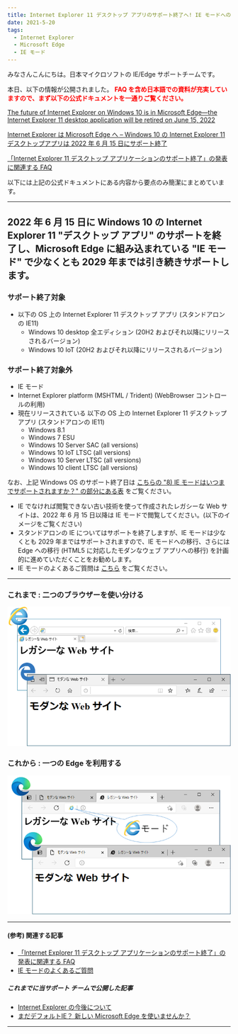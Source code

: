 ```yaml
---
title: Internet Explorer 11 デスクトップ アプリのサポート終了へ! IE モードへの移行を進めましょう!
date: 2021-5-20
tags: 
  - Internet Explorer
  - Microsoft Edge
  - IE モード
---
```


みなさんこんにちは。日本マイクロソフトの IE/Edge サポートチームです。

本日、以下の情報が公開されました。
<span style="color: #ff0000;font-weight:bold;">FAQ を含め日本語での資料が充実していますので、まず以下の公式ドキュメントを一通りご覧ください。</span>

[The future of Internet Explorer on Windows 10 is in Microsoft Edge—the Internet Explorer 11 desktop application will be retired on June 15, 2022](https://blogs.windows.com/windowsexperience/2021/05/19/the-future-of-internet-explorer-on-windows-10-is-in-microsoft-edge/)

[Internet Explorer は Microsoft Edge へ – Windows 10 の Internet Explorer 11 デスクトップアプリは 2022 年 6 月 15 日にサポート終了](https://blogs.windows.com/japan/2021/05/19/the-future-of-internet-explorer-on-windows-10-is-in-microsoft-edge/)

[「Internet Explorer 11 デスクトップ アプリケーションのサポート終了」の発表に関連する FAQ](https://blogs.windows.com/japan/2021/05/19/internet-explorer-11-desktop-app-retirement-faq/)

以下には上記の公式ドキュメントにある内容から要点のみ簡潔にまとめています。

---

## 2022 年 6 月 15 日に Windows 10 の Internet Explorer 11 "デスクトップ アプリ" のサポートを終了し、Microsoft Edge に組み込まれている "IE モード" で少なくとも 2029 年までは引き続きサポートします。

### サポート終了対象
- 以下の OS 上の Internet Explorer 11 デスクトップ アプリ (スタンドアロンの IE11)
    - Windows 10 desktop 全エディション (20H2 およびそれ以降にリリースされるバージョン) 
    - Windows 10 IoT (20H2 およびそれ以降にリリースされるバージョン)

### サポート終了対象外
- IE モード
- Internet Explorer platform (MSHTML / Trident) (WebBrowser コントロールの利用)
- 現在リリースされている 以下の OS 上の Internet Explorer 11 デスクトップ アプリ (スタンドアロンの IE11)
    - Windows 8.1
    - Windows 7 ESU
    - Windows 10 Server SAC (all versions)
    - Windows 10 IoT LTSC (all versions)
    - Windows 10 Server LTSC (all versions)
    - Windows 10 client LTSC (all versions)

なお、上記 Windows OS のサポート終了日は [こちらの "8) IE モードはいつまでサポートされますか？" の部分にある表](https://blogs.windows.com/japan/2021/05/19/internet-explorer-11-desktop-app-retirement-faq/) をご覧ください。

* IE でなければ閲覧できない古い技術を使って作成されたレガシーな Web サイトは、2022 年 6 月 15 日以降は IE モードで閲覧してください。(以下のイメージをご覧ください)
* スタンドアロンの IE についてはサポートを終了しますが、IE モードは少なくとも 2029 年まではサポートされますので、IE モードへの移行、さらには Edge への移行 (HTML5 に対応したモダンなウェブ アプリへの移行) を計画的に進めていただくことをお勧めします。
* IE モードのよくあるご質問は [こちら](https://jpdsi.github.io/blog/internet-explorer-microsoft-edge/ie-mode-faq/) をご覧ください。

---

### これまで : 二つのブラウザーを使い分ける
![これまで : IE と Edge Legacy のブラウザーを使い分ける](./internet-explorer-app-end-of-support/before.png)

### これから : 一つの Edge を利用する
![これから : IE が Edge に統合されて IE モードとして利用できる](./internet-explorer-app-end-of-support/after.png)

---

#### (参考) 関連する記事
- [「Internet Explorer 11 デスクトップ アプリケーションのサポート終了」の発表に関連する FAQ](https://blogs.windows.com/japan/2021/05/19/internet-explorer-11-desktop-app-retirement-faq/)
- [IE モードのよくあるご質問](https://jpdsi.github.io/blog/internet-explorer-microsoft-edge/ie-mode-faq/)

##### これまでに当サポート チームで公開した記事
- [Internet Explorer の今後について](https://social.msdn.microsoft.com/Forums/ja-JP/47290e24-fc66-4d3e-a2de-429643758d40/internet-explorer-12398201702446012395123881235612390?forum=edgeiesupportteamja)
- [まだデフォルトIE？ 新しい Microsoft Edge を使いませんか？](https://jpdsi.github.io/blog/internet-explorer-microsoft-edge/how-about-using-new-edge/)

---